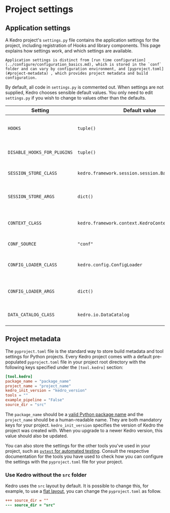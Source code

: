 # Project settings

## Application settings

A Kedro project's `settings.py` file contains the application settings for the project, including registration of Hooks and library components. This page explains how settings work, and which settings are available.

```{note}
Application settings is distinct from [run time configuration](../configure/configuration_basics.md), which is stored in the `conf` folder and can vary by configuration environment, and [pyproject.toml](#project-metadata) , which provides project metadata and build configuration.
```

By default, all code in `settings.py` is commented out. When settings are not supplied, Kedro chooses sensible default values. You only need to edit `settings.py` if you wish to change to values other than the defaults.

| Setting                     | Default value                                     | Use                                                                                                                |
| --------------------------- | ------------------------------------------------- | ------------------------------------------------------------------------------------------------------------------ |
| `HOOKS`                     | `tuple()`                                         | Inject additional behaviour into the execution timeline with [project Hooks](../extend/hooks/introduction.md).            |
| `DISABLE_HOOKS_FOR_PLUGINS` | `tuple()`                                         | Disable [auto-registration of Hooks from plugins](../extend/hooks/introduction.md#disable-auto-registered-plugins-hooks). |
| `SESSION_STORE_CLASS`       | `kedro.framework.session.session.BaseSessionStore`| Customise how [session data](../extend/session.md) is stored.                                                                |
| `SESSION_STORE_ARGS`        | `dict()`                                          | Keyword arguments for the `SESSION_STORE_CLASS` constructor.                                                       |
| `CONTEXT_CLASS`             | `kedro.framework.context.KedroContext`            | Customise how Kedro library components are managed.                                                                |
| `CONF_SOURCE`               | `"conf"`                                          | Directory that holds [configuration](../configure/configuration_basics.md).                                    |
| `CONFIG_LOADER_CLASS`       | `kedro.config.ConfigLoader`                       | Customise how project configuration is handled.                                                                    |
| `CONFIG_LOADER_ARGS`        | `dict()`                                          | Keyword arguments for the `CONFIG_LOADER_CLASS` constructor.                                                       |
| `DATA_CATALOG_CLASS`        | `kedro.io.DataCatalog`                            | Customise how the [Kedro Data Catalog](../catalog-data/data_catalog.md) is handled.                                              |

## Project metadata
The `pyproject.toml` file is the standard way to store build metadata and tool settings for Python projects.
Every Kedro project comes with a default pre-populated `pyproject.toml` file in your project root directory with the following keys specified under the `[tool.kedro]` section:

```toml
[tool.kedro]
package_name = "package_name"
project_name = "project_name"
kedro_init_version = "kedro_version"
tools = ""
example_pipeline = "False"
source_dir = "src"
```

The `package_name` should be a [valid Python package name](https://peps.python.org/pep-0423/) and the `project_name` should be a human-readable name. They are both mandatory keys for your project.
`kedro_init_version` specifies the version of Kedro the project was created with. When you upgrade to a newer Kedro version,
this value should also be updated.

You can also store the settings for the other tools you've used in your project, such as [`pytest` for automated testing](../develop/automated_testing.md).
Consult the respective documentation for the tools you have used to check how you can configure the settings with the `pyproject.toml` file for your project.

### Use Kedro without the `src` folder
Kedro uses the `src` layout by default. It is possible to change this, for example, to use a [flat layout](https://packaging.python.org/en/latest/discussions/src-layout-vs-flat-layout/#src-layout-vs-flat-layout), you can change the `pyproject.toml` as follow.

```diff
+++ source_dir = ""
--- source_dir = "src"
```
